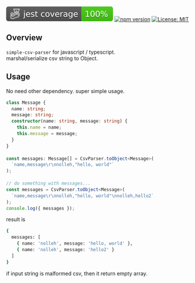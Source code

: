[![Coverage Status](https://github.com/nolleh/simple-csv-parser/raw/gh-pages/badges/coverage-jest%20coverage.svg?raw=true)](https://nolleh.github.io/simple-csv-parser/badges/coverage-jest%20coverage.svg?raw=true)
[![npm version](https://badge.fury.io/js/simple-csv-parser.svg)](https://badge.fury.io/js/simple-csv-parser)
[![License: MIT](https://img.shields.io/badge/License-MIT-yellow.svg)](https://opensource.org/licenses/MIT)

## Overview

`simple-csv-parser`
for javascript / typescript.  
marshal/serialize csv string to Object.

## Usage

No need other dependency. super simple usage.

```typescript
class Message {
  name: string;
  message: string;
  constructor(name: string, message: string) {
    this.name = name;
    this.message = message;
  }
}

const messages: Message[] = CsvParser.toObject<Message>(
  `name,message\r\nnolleh,"hello, world"`
);

// do something with messages...
const messages = CsvParser.toObject<Message>(
  `name,message\r\nnolleh,"hello, world"\nnolleh,hello2`
);
console.log({ messages });
```

result is

```bash
{
  messages: [
    { name: 'nolleh', message: 'hello, world' },
    { name: 'nolleh', message: 'hello2' }
  ]
}
```

if input string is malformed csv, then it return empty array.
